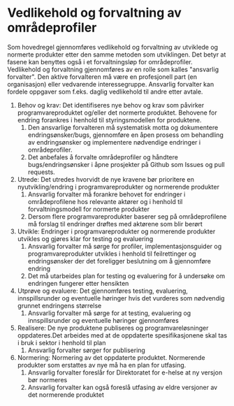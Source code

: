 # Vedlikehold og forvaltning av områdeprofiler

Som hovedregel gjennomføres vedlikehold og forvaltning av utviklede og normerte produkter etter den samme metoden som utviklingen. Det betyr at fasene kan benyttes også i et forvaltningsløp for områdeprofiler. Vedlikehold og forvaltning gjennomføres av en rolle som kalles "ansvarlig forvalter". Den aktive forvalteren må være en profesjonell part (en organisasjon) eller vedvarende interessegruppe. Ansvarlig forvalter kan fordele oppgaver som f.eks. daglig vedlikehold til andre etter avtale. 

1. Behov og krav: Det identifiseres nye behov og krav som påvirker programvareproduktet og/eller det normerte produktet. Behovene for endring forankres i henhold til styringsmodellen for produktene.
   1. Den ansvarlige forvalteren må systematisk motta og dokumentere endringsønsker/bugs, gjennomføre en åpen prosess om behandling av endringsønsker og implementere nødvendige endringer i områdeprofiler.
   1. Det anbefales å forvalte områdeprofiler og håndtere bugs/endringsønsker i åpne prosjekter på Github som Issues og pull requests.
2. Utrede: Det utredes hvorvidt de nye kravene bør prioritere en nyutvikling/endring i programvareprodukter og normerende produkter
   1. Ansvarlig forvalter må forankre behovet for endringer i områdeprofilene hos relevante aktører og i henhold til forvaltningsmodell for normerte produkter
   1. Dersom flere programvareprodukter baserer seg på områdeprofilene må forslag til endringer drøftes med aktørene som blir berørt
3. Utvikle: Endringer i programvareprodukter og normerende produkter utvikles og gjøres klar for testing og evaluering
   1. Ansvarlig forvalter må sørge for profiler, implementasjonsguider og programvareprodukter utvikles i henhold til feilrettinger og endringsønsker der det foreligger beslutning om å gjennomføre endring
   1. Det må utarbeides plan for testing og evaluering for å undersøke om endringen fungerer etter hensikten
4. Utprøve og evaluere: Det gjennomføres testing, evaluering, innspillsrunder og eventuelle høringer hvis det vurderes som nødvendig grunnet endringens størrelse
   1. Ansvarlig forvalter må sørge for at testing, evaluering og innspillsrunder og eventuelle høringer gjennomføres
5. Realisere: De nye produktene publiseres og programvareløsninger oppdateres.Det arbeides med at de oppdaterte spesifikasjonene skal tas i bruk i sektor i henhold til plan
   1. Ansvarlig forvalter sørger for publisering
6. Normering: Normering av det oppdaterte produktet. Normerende produkter som erstattes av nye må ha en plan for utfasing.
   1. Ansvarlig forvalter foreslår for Direktoratet for e-helse at ny versjon bør normeres
   1. Ansvarlig forvalter kan også foreslå utfasing av eldre versjoner av det normerende produktet
